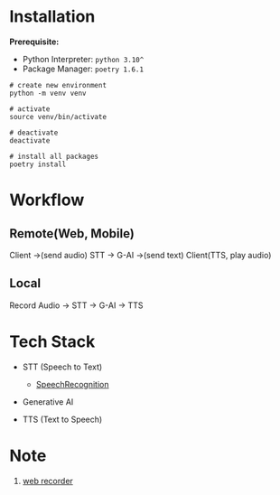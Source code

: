 # Installation

**Prerequisite:**

- Python Interpreter: `python 3.10^`
- Package Manager: `poetry 1.6.1`

```shell
# create new environment
python -m venv venv

# activate
source venv/bin/activate

# deactivate
deactivate

# install all packages
poetry install
```

# Workflow

## Remote(Web, Mobile)

Client ->(send audio) STT -> G-AI ->(send text) Client(TTS, play audio)

## Local

Record Audio -> STT -> G-AI -> TTS

# Tech Stack

- STT (Speech to Text)

  - [SpeechRecognition](https://github.com/Uberi/speech_recognition)

- Generative AI

- TTS (Text to Speech)

# Note

1. [web recorder](https://developer.mozilla.org/en-US/docs/Web/API/Navigator/mediaDevices)
